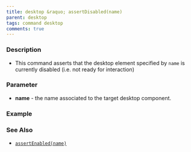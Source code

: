 ```yaml
---
title: desktop &raquo; assertDisabled(name)
parent: desktop
tags: command desktop
comments: true
---
```


### Description
- This command asserts that the desktop element specified by `name` is currently disabled (i.e. not ready for interaction)

### Parameter

- **name** -  the name associated to the target desktop component.

### Example


### See Also
- [`assertEnabled(name)`](assertEnabled(name))